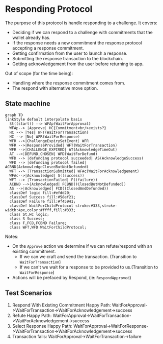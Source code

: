 # Responding Protocol

The purpose of this protocol is handle responding to a challenge.
It covers:

- Deciding if we can respond to a challenge with commitments that the wallet already has.
- If the response needs a new commitment the response protocol accepting a response commitment.
- Getting confirmation from the user to launch a response.
- Submitting the response transaction to the blockchain.
- Getting acknowledgement from the user before returning to app.

Out of scope (for the time being):

- Handling where the response commitment comes from.
- The respond with alternative move option.

## State machine

```mermaid
graph TD
linkStyle default interpolate basis
  St((start)) --> WFAp(WaitForApproval)
  WFAp--> |Approve| HC{Commitment<br/>exists?}
  HC --> |Yes| WFT(WaitForTransaction)
  HC --> |No| WFR(WaitForResponse)
  WFR -->|ChallengeExpirySetEvent| WFR
  WFR -->|ResponseProvided| WFT(WaitForTransaction)
  WFR -->|CHALLENGE_EXPIRED| AT(AcknowledgeTimeOut)
  AT -->|DEFUND_CHOSEN| WFD(WaitForDefund)
  WFD --> |defunding protocol succeeded| AS(AcknowledgeSuccess)
  WFD --> |defunding protocol failed| ACBND(AcknowledgeClosedButNotDefunded)
  WFT --> |TransactionSubmitted| WFAc(WaitForAcknowledgement)
  WFAc-->|Acknowledged| S((success))
  WFT --> |TransactionFailed| F((failure))
  ACBND -->|Acknowledged| FCBND((ClosedButNotDefunded))
  AS -->|Acknowledged| FCD((ClosedAndDefunded))
  classDef logic fill:#efdd20;
  classDef Success fill:#58ef21;
  classDef Failure fill:#f45941;
  classDef WaitForChildProtocol stroke:#333,stroke-width:4px,color:#ffff,fill:#333;
  class St,HC logic;
  class S Success;
  class F,FCD,FCBND Failure;
  class WFT,WFD WaitForChildProtocol;
```

Notes:

- On the `Approve` action we determine if we can refute/respond with an existing commitment.
  - If we can we craft and send the transaction. (Transition to `WaitForTransaction`)
  - If we can't we wait for a response to be provided to us.(Transition to `WaitForResponse`)
- Actions will be prefaced by Respond, (ie: `RespondApproved`)

## Test Scenarios

1. Respond With Existing Commitment Happy Path: WaitForApproval->WaitForTransaction->WaitForAcknowledgement->success
2. Refute Happy Path: WaitForApproval->WaitForTransaction->WaitForAcknowledgement->success
3. Select Response Happy Path: WaitForApproval->WaitForResponse->WaitForTransaction->WaitForAcknowledgement->success
4. Transaction fails: WaitForApproval->WaitForTransaction->failure
